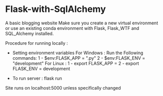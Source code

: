 # Flask-with-SqlAlchemy
A basic blogging website
Make sure you create a new virtual environment or use an existing conda environment with Flask, Flask_WTF and SQL_Alchemy installed. 

Procedure for running locally :
* Setting environment variables
  For Windows :
    Run the Following commands:
    1 - $env:FLASK_APP = "<filename>.py"
    2 - $env:FLASK_ENV = "development"
  For Linux :
    1 - export FLASK_APP = <filename>
    2 - export FLASK_ENV = development
  
* To run server :
  flask run
  
Site runs on localhost:5000 unless specifically changed
